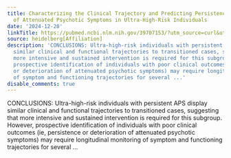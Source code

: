 ```yaml
---
title: Characterizing the Clinical Trajectory and Predicting Persistence and Deterioration
  of Attenuated Psychotic Symptoms in Ultra-High-Risk Individuals
date: '2024-12-20'
linkTitle: https://pubmed.ncbi.nlm.nih.gov/39707153/?utm_source=curl&utm_medium=rss&utm_campaign=pubmed-2&utm_content=1FakS-2QOkCT8HsMOQP1bCRQ4YzyumYOmxmF0moLsQ3dFB1E9V&fc=20220326224207&ff=20241221170703&v=2.18.0.post9+e462414
source: heidelberg[Affiliation]
description: 'CONCLUSIONS: Ultra-high-risk individuals with persistent APS display
  similar clinical and functional trajectories to transitioned cases, suggesting that
  more intensive and sustained intervention is required for this subgroup. However,
  prospective identification of individuals with poor clinical outcomes (ie, persistence
  or deterioration of attenuated psychotic symptoms) may require longitudinal monitoring
  of symptom and functioning trajectories for several ...'
disable_comments: true
---
```

CONCLUSIONS: Ultra-high-risk individuals with persistent APS display similar clinical and functional trajectories to transitioned cases, suggesting that more intensive and sustained intervention is required for this subgroup. However, prospective identification of individuals with poor clinical outcomes (ie, persistence or deterioration of attenuated psychotic symptoms) may require longitudinal monitoring of symptom and functioning trajectories for several ...